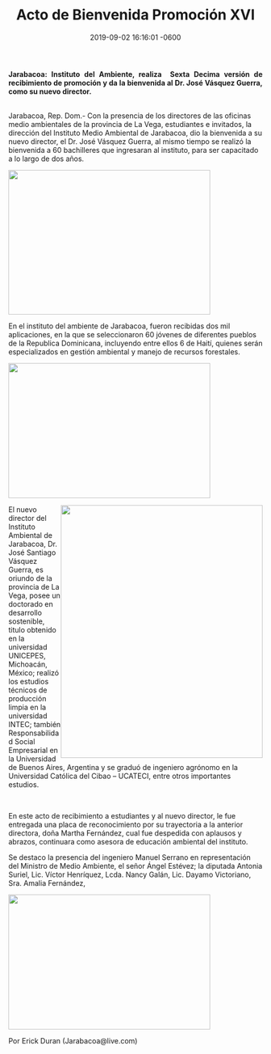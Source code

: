 ﻿---
layout: post
title: Acto de Bienvenida Promoción XVI
date: 2019-09-02 16:16:01 -0600
category: eventos
image: https://res.cloudinary.com/duuonteo7/image/upload/v1567609806/Bienvenida%20XVI%20Promocion/WhatsApp_Image_2019-09-04_at_12.05.22.jpg
---

<head>
	<title>HTML Editor - Full Version</title>
</head>
<body>
<p style="text-align: justify;"><strong>Jarabacoa: Instituto del Ambiente, realiza&nbsp; Sexta Decima versi&oacute;n de recibimiento de promoci&oacute;n y da la bienvenida al Dr. Jos&eacute; V&aacute;squez Guerra, como su nuevo director.</strong></p>

<p><br />
Jarabacoa, Rep. Dom.- Con la presencia de los directores de las oficinas medio ambientales de la provincia de La Vega, estudiantes e invitados, la direcci&oacute;n del Instituto Medio Ambiental de Jarabacoa, dio la bienvenida a su nuevo director, el Dr. Jos&eacute; V&aacute;squez Guerra, al mismo tiempo se realiz&oacute; la bienvenida a 60 bachilleres que ingresaran al instituto, para ser capacitado a lo largo de dos a&ntilde;os.</p>

<p><img alt="" src="https://res.cloudinary.com/duuonteo7/image/upload/v1567609808/Bienvenida%20XVI%20Promocion/WhatsApp_Image_2019-09-04_at_12.05.24_1.jpg" style="width: 400px; height: 286px;" /></p>

<p>En el instituto del ambiente de Jarabacoa, fueron recibidas dos mil aplicaciones, en la que se seleccionaron 60 j&oacute;venes de diferentes pueblos de la Republica Dominicana, incluyendo entre ellos 6 de Hait&iacute;, quienes ser&aacute;n especializados en gesti&oacute;n ambiental y manejo de recursos forestales.</p>

<p><img alt="" src="https://res.cloudinary.com/duuonteo7/image/upload/v1567609809/Bienvenida%20XVI%20Promocion/WhatsApp_Image_2019-09-04_at_12.05.12.jpg" style="width: 400px; height: 267px;" /></p>

<p><img alt="" src="https://res.cloudinary.com/duuonteo7/image/upload/v1567609808/Bienvenida%20XVI%20Promocion/WhatsApp_Image_2019-09-04_at_12.05.08.jpg" style="width: 400px; height: 500px; float: right;" />El nuevo director del Instituto Ambiental de Jarabacoa, Dr. Jos&eacute; Santiago V&aacute;squez Guerra, es oriundo de la provincia de La Vega, posee un doctorado en desarrollo sostenible, titulo obtenido en la universidad UNICEPES, Michoac&aacute;n, M&eacute;xico; realiz&oacute; los estudios t&eacute;cnicos de producci&oacute;n limpia en la universidad INTEC; tambi&eacute;n Responsabilidad Social Empresarial en la Universidad de Buenos Aires, Argentina y se gradu&oacute; de ingeniero agr&oacute;nomo en la Universidad Cat&oacute;lica del Cibao &ndash; UCATECI, entre otros importantes estudios.</p>

<p>&nbsp;</p>

<p>En este acto de recibimiento a estudiantes y al nuevo director, le fue entregada una placa de reconocimiento por su trayectoria a la anterior directora, do&ntilde;a Martha Fern&aacute;ndez, cual fue despedida con aplausos y abrazos, continuara como asesora de educaci&oacute;n ambiental del instituto.</p>

<p>Se destaco la presencia del ingeniero Manuel Serrano en representaci&oacute;n del Ministro de Medio Ambiente, el se&ntilde;or &Aacute;ngel Est&eacute;vez; la diputada Antonia Suriel, Lic. V&iacute;ctor Henr&iacute;quez, Lcda. Nancy Gal&aacute;n, Lic. Dayamo Victoriano, Sra. Amalia Fern&aacute;ndez,</p>

<p><img alt="" src="https://res.cloudinary.com/duuonteo7/image/upload/v1567609807/Bienvenida%20XVI%20Promocion/WhatsApp_Image_2019-09-04_at_12.05.23.jpg" style="width: 400px; height: 267px;" /></p>

<p>Por Erick Duran (Jarabacoa@live.com)</p>
</body>
</html>